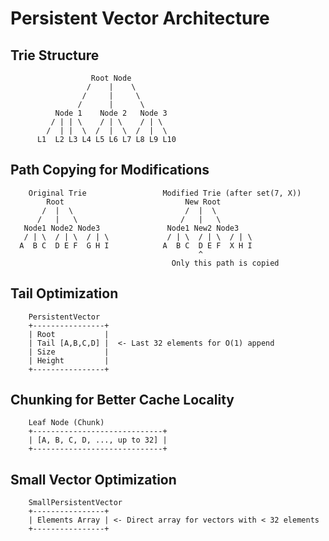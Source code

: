 # Persistent Vector Architecture

## Trie Structure

```
                  Root Node
                 /    |    \
                /     |     \
               /      |      \
          Node 1    Node 2   Node 3
         / | | \    / | \    / | \
        /  | |  \  /  |  \  /  |  \
      L1  L2 L3 L4 L5 L6 L7 L8 L9 L10
```

## Path Copying for Modifications

```
    Original Trie                 Modified Trie (after set(7, X))
        Root                           New Root
       /  |  \                         /  |  \
      /   |   \                       /   |   \
   Node1 Node2 Node3               Node1 New2 Node3
   / | \  / | \  / | \             / | \  / | \  / | \
  A  B C  D E F  G H I            A  B C  D E F  X H I
                                          ^
                                    Only this path is copied
```

## Tail Optimization

```
    PersistentVector
    +----------------+
    | Root           |
    | Tail [A,B,C,D] |  <- Last 32 elements for O(1) append
    | Size           |
    | Height         |
    +----------------+
```

## Chunking for Better Cache Locality

```
    Leaf Node (Chunk)
    +-----------------------------+
    | [A, B, C, D, ..., up to 32] |
    +-----------------------------+
```

## Small Vector Optimization

```
    SmallPersistentVector
    +----------------+
    | Elements Array | <- Direct array for vectors with < 32 elements
    +----------------+
```
